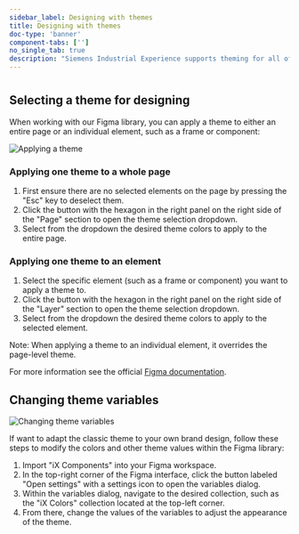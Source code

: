 ```yaml
---
sidebar_label: Designing with themes
title: Designing with themes
doc-type: 'banner'
component-tabs: ['']
no_single_tab: true
description: "Siemens Industrial Experience supports theming for all of its components. Our Figma library includes all four embedded themes: Brand dark, Brand light, Classic dark and Classic light. You can use these themes to ensure consistency and alignment with Siemens AG's design standards. Siemens AG applications should utilize the exclusive Siemens AG Corporate Brand Theme."
---
```


#

## Selecting a theme for designing

When working with our Figma library, you can apply a theme to either an entire page or an individual element, such as a frame or component:

![Applying a theme](https://www.figma.com/design/wEptRgAezDU1z80Cn3eZ0o/iX-Pattern-Illustrations?type=design&node-id=2232-192&mode=design&t=C6IjeY71MP4uA7vZ-4)

### Applying one theme to a whole page

1. First ensure there are no selected elements on the page by pressing the "Esc" key to deselect them.
2. Click the button with the hexagon in the right panel on the right side of the "Page" section to open the theme selection dropdown.
3. Select from the dropdown the desired theme colors to apply to the entire page.

### Applying one theme to an element

1. Select the specific element (such as a frame or component) you want to apply a theme to.
2. Click the button with the hexagon in the right panel on the right side of the "Layer" section to open the theme selection dropdown.
3. Select from the dropdown the desired theme colors to apply to the selected element.

Note: When applying a theme to an individual element, it overrides the page-level theme.

For more information see the official [Figma documentation](https://help.figma.com/hc/en-us/articles/15339657135383-Guide-to-variables-in-Figma).

## Changing theme variables

![Changing theme variables](https://www.figma.com/design/wEptRgAezDU1z80Cn3eZ0o/iX-Pattern-Illustrations?type=design&node-id=2232-101&mode=design&t=C6IjeY71MP4uA7vZ-4)

If want to adapt the classic theme to your own brand design, follow these steps to modify the colors and other theme values within the Figma library:

1. Import "iX Components" into your Figma workspace.
2. In the top-right corner of the Figma interface, click the button labeled "Open settings" with a settings icon to open the variables dialog.
3. Within the variables dialog, navigate to the desired collection, such as the "iX Colors" collection located at the top-left corner.
4. From there, change the values of the variables to adjust the appearance of the theme.